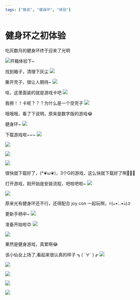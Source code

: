 ```yaml
---
tags: ["敖武", "健身环", "体验"]
---
```


# 健身环之初体验

吃灰数月的健身环终于迎来了光明

![开箱体验下~](https://fudongdong-statics.oss-cn-beijing.aliyuncs.com/images/20220224/333aca20032a4ba6af161636ea188f47.gif)

找到箱子，清理下灰尘
![](https://fudongdong-statics.oss-cn-beijing.aliyuncs.com/images/20211115/1776c19703754adca16266c8e1c5e938.png?x-oss-process=style/z.wiki)



撕开壳子，很让人期待~
![](https://fudongdong-statics.oss-cn-beijing.aliyuncs.com/images/20211115/ab986773155d479fbb0fd714b4436739.png?x-oss-process=style/z.wiki)



哇，这里面装的就是游戏卡吧
![](https://fudongdong-statics.oss-cn-beijing.aliyuncs.com/images/20211115/08c2c4fff5a940469f969bcfe9b7e401.png?x-oss-process=style/z.wiki)


我擦！！卡呢？？？为什么是一个空壳子
![](https://fudongdong-statics.oss-cn-beijing.aliyuncs.com/images/20211115/ac6cc67d695b4eb29a4b35953823e5b1.png?x-oss-process=style/z.wiki)


哦哦哦，看了下说明，原来是数字版的游戏😂

健身环~
![](https://fudongdong-statics.oss-cn-beijing.aliyuncs.com/images/20211115/ce823ad7080946f6b8e31b7771fd7e0f.png?x-oss-process=style/z.wiki)


下载游戏啦~~~
![](https://fudongdong-statics.oss-cn-beijing.aliyuncs.com/images/20211115/086afd199a7146178991bbb1f0b4389f.png?x-oss-process=style/z.wiki)

![](https://fudongdong-statics.oss-cn-beijing.aliyuncs.com/images/20211115/b5cb6cd7adf0448fa5533e0fbef8b872.png?x-oss-process=style/z.wiki)

![](https://fudongdong-statics.oss-cn-beijing.aliyuncs.com/images/20211115/4746091d8e354df4af728b3bec461b9d.png?x-oss-process=style/z.wiki)

![](https://fudongdong-statics.oss-cn-beijing.aliyuncs.com/images/20211115/a82138a3f63640b8974ff780b20ebb58.png?x-oss-process=style/z.wiki)


很快就下载好了，(*❦ω❦)，3个G的游戏，这么快就下载好了啊👏👏👏

打开游戏，刚开始是安装流程，吧啦吧啦~
![](https://fudongdong-statics.oss-cn-beijing.aliyuncs.com/images/20211115/74b6085a251c4cf7b5661fd63dddc35c.png?x-oss-process=style/z.wiki)

![](https://fudongdong-statics.oss-cn-beijing.aliyuncs.com/images/20211115/dc538cd940ef49339f1c645a720f1bcb.png?x-oss-process=style/z.wiki)


原来光有健身环还不行，还得配合 joy con 一起玩啊，୧(๑•̀◡•́๑)૭

更新手柄中~
![](https://fudongdong-statics.oss-cn-beijing.aliyuncs.com/images/20211115/d7921cd899124701bbb6a9541ed3f15b.png?x-oss-process=style/z.wiki)


准备开始啦😍
![](https://fudongdong-statics.oss-cn-beijing.aliyuncs.com/images/20211115/41c7645f36cb444fa5281fd105d8ddb5.png?x-oss-process=style/z.wiki)

![](https://fudongdong-statics.oss-cn-beijing.aliyuncs.com/images/20211115/984a329b70cb4786a6f5d341d5489dcf.png?x-oss-process=style/z.wiki)


果然是健身游戏，真累啊😂


该小仙女上场了,看起来很认真的样子 ┓( ´∀` )┏
![](https://fudongdong-statics.oss-cn-beijing.aliyuncs.com/images/20211115/4b15d6780eb24ce38f193239da407245.png?x-oss-process=style/z.wiki)

![](https://fudongdong-statics.oss-cn-beijing.aliyuncs.com/images/20211115/fb13ad144932422ebcca81e8360fc9da.png?x-oss-process=style/z.wiki)

![](https://fudongdong-statics.oss-cn-beijing.aliyuncs.com/images/20211115/711a86de2a71475b948628be4e2b8501.png?x-oss-process=style/z.wiki)

![](https://fudongdong-statics.oss-cn-beijing.aliyuncs.com/images/20211115/905fa146414d4e4cb8fa9875420da645.png?x-oss-process=style/z.wiki)

![](https://fudongdong-statics.oss-cn-beijing.aliyuncs.com/images/20211115/4808ba5bf87f46c1a46b83fdd3ecdab4.png?x-oss-process=style/z.wiki)






